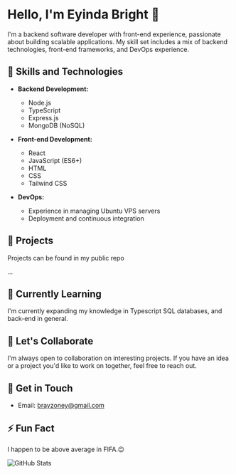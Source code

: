 # Hello, I'm Eyinda Bright 👋

I'm a backend software developer with front-end experience, passionate about building scalable applications. My skill set includes a mix of backend technologies, front-end frameworks, and DevOps experience.

## 🔧 Skills and Technologies

- **Backend Development:**
  - Node.js
  - TypeScript
  - Express.js
  - MongoDB (NoSQL)

- **Front-end Development:**
  - React
  - JavaScript (ES6+)
  - HTML
  - CSS
  - Tailwind CSS

- **DevOps:**
  - Experience in managing Ubuntu VPS servers
  - Deployment and continuous integration

## 🚀 Projects

Projects can be found in my public repo 


...

## 🌱 Currently Learning

I'm currently expanding my knowledge in Typescript SQL databases, and back-end in general.

## 👯 Let's Collaborate

I'm always open to collaboration on interesting projects. If you have an idea or a project you'd like to work on together, feel free to reach out.

## 💬 Get in Touch

- Email: brayzoney@gmail.com

## ⚡ Fun Fact

I happen to be above average in FIFA.😉

![GitHub Stats](https://github-readme-stats.vercel.app/api?username=brayzonn&show_icons=true)
